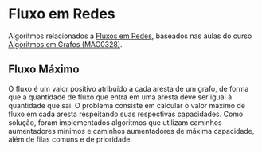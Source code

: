 # Fluxo em Redes

Algoritmos relacionados a [Fluxos em Redes](https://pt.wikipedia.org/wiki/Rede_de_fluxo), baseados nas aulas do curso [Algoritmos em Grafos (MAC0328)](https://www.ime.usp.br/~pf/algoritmos_para_grafos/).

## Fluxo Máximo

O fluxo é um valor positivo atribuído a cada aresta de um grafo, de forma que a quantidade de fluxo que entra em uma aresta deve ser igual à quantidade que sai. O problema consiste em calcular o valor máximo de fluxo em cada aresta respeitando suas respectivas capacidades. Como solução, foram implementados algoritmos que utilizam caminhos aumentadores mínimos e caminhos aumentadores de máxima capacidade, além de filas comuns e de prioridade.
